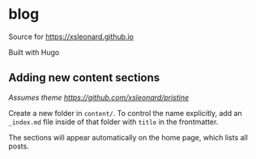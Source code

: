# blog
Source for https://xsleonard.github.io

Built with Hugo

## Adding new content sections

*Assumes theme https://github.com/xsleonard/pristine*

Create a new folder in `content/`. To control the name explicitly, add an `_index.md` file inside
of that folder with `title` in the frontmatter.

The sections will appear automatically on the home page, which lists all posts.
